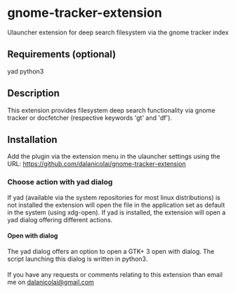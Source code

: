 # gnome-tracker-extension
Ulauncher extension for deep search filesystem via the gnome tracker index

## Requirements (optional)

yad
python3

## Description

This extension provides filesystem deep search functionality via gnome tracker or docfetcher (respective keywords 'gt' and 'df').

## Installation

Add the plugin via the extension menu in the ulauncher settings using the URL: https://github.com/dalanicolai/gnome-tracker-extension

### Choose action with yad dialog

If yad (available via the system repositories for most linux distributions) is not installed the extension will open the file in the application set as default in the system (using xdg-open).
If yad is installed, the extension will open a yad dialog offering different actions.

#### Open with dialog

The yad dialog offers an option to open a GTK+ 3 open with dialog. The script launching this dialog is written in python3.

####

If you have any requests or comments relating to this extension than email me on dalanicolai@gmail.com
